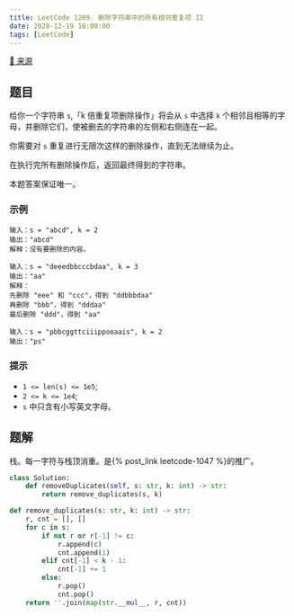 ```yaml
---
title: LeetCode 1209. 删除字符串中的所有相邻重复项 II
date: 2020-12-19 16:00:00
tags: [LeetCode]
---
```


[:link: 来源](https://leetcode-cn.com/problems/remove-all-adjacent-duplicates-in-string-ii/)

## 题目

给你一个字符串 `s`,「k 倍重复项删除操作」将会从 `s` 中选择 `k` 个相邻且相等的字母，并删除它们，使被删去的字符串的左侧和右侧连在一起。

你需要对 `s` 重复进行无限次这样的删除操作，直到无法继续为止。

在执行完所有删除操作后，返回最终得到的字符串。

本题答案保证唯一。

### 示例

```raw
输入：s = "abcd", k = 2
输出："abcd"
解释：没有要删除的内容。
```

```raw
输入：s = "deeedbbcccbdaa", k = 3
输出："aa"
解释：
先删除 "eee" 和 "ccc"，得到 "ddbbbdaa"
再删除 "bbb"，得到 "dddaa"
最后删除 "ddd"，得到 "aa"
```

```raw
输入：s = "pbbcggttciiippooaais", k = 2
输出："ps"
```

### 提示

- `1 <= len(s) <= 1e5`;
- `2 <= k <= 1e4`;
- `s` 中只含有小写英文字母。

<!-- more -->

## 题解

栈。每一字符与栈顶消重。是{% post_link leetcode-1047 %}的推广。

```python
class Solution:
    def removeDuplicates(self, s: str, k: int) -> str:
        return remove_duplicates(s, k)

def remove_duplicates(s: str, k: int) -> str:
    r, cnt = [], []
    for c in s:
        if not r or r[-1] != c:
            r.append(c)
            cnt.append(1)
        elif cnt[-1] < k - 1:
            cnt[-1] += 1
        else:
            r.pop()
            cnt.pop()
    return ''.join(map(str.__mul__, r, cnt))
```
